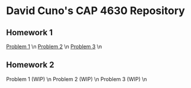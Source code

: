 # David Cuno's CAP 4630 Repository

Homework 1
----------
[Problem 1](./Problem1.ipynb) \n
[Problem 2](./Problem2.ipynb) \n
[Problem 3](./HW_1_Problem_3.ipynb) \n

Homework 2
----------
Problem 1 (WIP) \n
Problem 2 (WIP) \n
Problem 3 (WIP) \n
